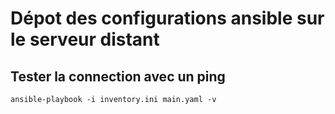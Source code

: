 # Dépot des configurations ansible sur le serveur distant 

## Tester la connection avec un ping
`ansible-playbook -i inventory.ini main.yaml -v`